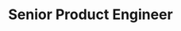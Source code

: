 ---
layout: null
title : Senior Product Engineer
description: Senior Product Engineer @ [Sprinklr](https://www.sprinklr.com/)
image: /images/sprinklr.png
duration: "November 2020 - Today"
link: https://www.sprinklr.com/
event: true
---